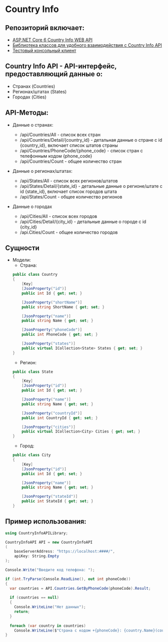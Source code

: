 # Country Info

## Репозиторий включает:
- <a href="https://github.com/kerminator-dev/Country-Info/tree/main/src/CountryInfo/CountryInfoAPI">ASP.NET Core 6 Country Info WEB API</a>
- <a href="https://github.com/kerminator-dev/Country-Info/tree/main/src/CountryInfo/CountryInfoAPILibrary">Библиотека классов для удобного взаимодействия с Country Info API</a>
- <a href="https://github.com/kerminator-dev/Country-Info/tree/main/src/CountryInfo/ConsoleClient">Тестовый консольный клиент</a>

## Country Info API - API-интерфейс, предоставляющий данные о:
- Странах (Countries)
- Регионах/штатах (States)
- Городах (Cities)

## API-Методы:
- Данные о странах:
  - /api/Countries/All                      - список всех стран
  - /api/Countries/Detail/{country_id}      - детальная данные о стране с id {country_id}, включает список штатов страны
  - /api/Countries/PhoneCode/{phone_code}   - список стран с телефонным кодом {phone_code}
  - /api/Countries/Count                    - общее количество стран

- Данные о регионах/штатах:
  - /api/States/All                         - список всех регионов/штатов
  - /api/States/Detail/{state_id}           - детальные данные о регионе/штате с id {state_id}, включает список городов штата
  - /api/States/Count                       - общее количество регионов

- Данные о городах
  - /api/Cities/All                         - список всех городов
  - /api/Cities/Detail/{city_id}            - детальные данные о городе с id {city_id}
  - /api.Cities/Count                       - общее количество городов

## Сущности
- Модели:
  - Страна:
  ```cs
  public class Country
  {
      [Key]
      [JsonProperty("id")]
      public int Id { get; set; }

      [JsonProperty("shortName")]
      public string ShortName { get; set; }

      [JsonProperty("name")]
      public string Name { get; set; }

      [JsonProperty("phoneCode")]
      public int PhoneCode { get; set; }

      [JsonProperty("states")]
      public virtual ICollection<State> States { get; set; }
  }
  ```
  - Регион:
  ```cs
  public class State
  {
      [Key]
      [JsonProperty("id")]
      public int Id { get; set; }

      [JsonProperty("name")]
      public string Name { get; set; }

      [JsonProperty("countryId")]
      public int CountryId { get; set; }

      [JsonProperty("cities")]
      public virtual ICollection<City> Cities { get; set; }
  }
  ```
  - Город:
  ```cs
  public class City
  {
      [Key]
      [JsonProperty("id")]
      public int Id { get; set; }

      [JsonProperty("name")]
      public string Name { get; set; }

      [JsonProperty("stateId")]
      public int StateId { get; set; }
  }
  ```
  
## Пример использования:
```cs
using CountryInfoAPILibrary;

CountryInfoAPI API = new CountryInfoAPI
(
    baseServerAddress: "https://localhost:####/",
    apiKey: String.Empty
);

Console.Write("Введите код телефона: ");

if (int.TryParse(Console.ReadLine(), out int phoneCode))
{
  var countries = API.Countries.GetByPhoneCode(phoneCode).Result;
  
  if (countries == null)
  {
    Console.WriteLine("Нет данных");
    return;
  }
  
  foreach (var country in countries)
    Console.WriteLine($"Страна с кодом +{phoneCode}: {country.Name}(country.ShortName)");
}
```
